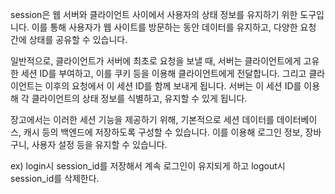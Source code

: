 session은 웹 서버와 클라이언트 사이에서 사용자의 상태 정보를 유지하기 위한 도구입니다. 이를 통해 사용자가 웹 사이트를 방문하는 동안 데이터를 유지하고, 다양한 요청 간에 상태를 공유할 수 있습니다.

일반적으로, 클라이언트가 서버에 최초로 요청을 보낼 때, 서버는 클라이언트에게 고유한 세션 ID를 부여하고, 이를 쿠키 등을 이용해 클라이언트에게 전달합니다. 그리고 클라이언트는 이후의 요청에서 이 세션 ID를 함께 보내게 됩니다. 서버는 이 세션 ID를 이용해 각 클라이언트의 상태 정보를 식별하고, 유지할 수 있게 됩니다.

장고에서는 이러한 세션 기능을 제공하기 위해, 기본적으로 세션 데이터를 데이터베이스, 캐시 등의 백엔드에 저장하도록 구성할 수 있습니다. 이를 이용해 로그인 정보, 장바구니, 사용자 설정 등을 유지할 수 있습니다.

ex) login시 session_id를 저장해서 계속 로그인이 유지되게 하고 logout시 session_id를 삭제한다.

